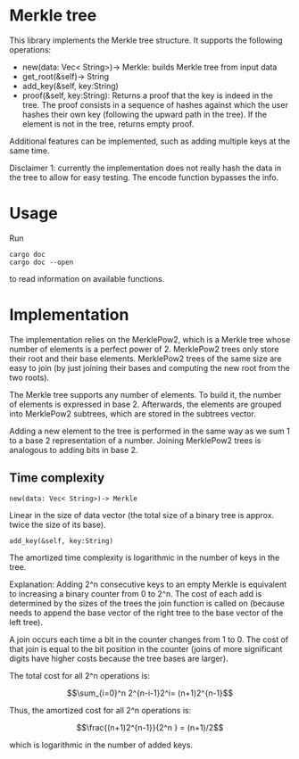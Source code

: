 <!-- Merkle tree -->
# Merkle tree
This library implements the Merkle tree structure. It supports the following operations:
* new(data: Vec< String>)-> Merkle: builds Merkle tree from input data
* get_root(&self)-> String
* add_key(&self, key:String)
* proof(&self, key:String): Returns a proof that the key is indeed in the tree. The proof consists in a sequence of hashes against which the user hashes their own key (following the upward path in the tree). If the element is not in the tree, returns empty proof. 

Additional features can be implemented, such as adding multiple keys at the same time. 

Disclaimer 1: currently the implementation does not really hash the data in the tree to allow for easy testing. The encode function bypasses the info. 

# Usage 
Run 
```
cargo doc
cargo doc --open 
```
to read information on available functions. 

# Implementation

The implementation relies on the MerklePow2, which is a Merkle tree whose number of elements is a perfect power of 2. MerklePow2 trees only store their root and their base elements. MerklePow2 trees of the same size are easy to join (by just joining their bases and computing the new root from the two roots).

The Merkle tree supports any number of elements. To build it, the number of elements is expressed in base 2. Afterwards, the elements are grouped into MerklePow2 subtrees, which are stored in the subtrees vector. 

Adding a new element to the tree is performed in the same way as we sum 1 to a base 2 representation of a number. Joining MerklePow2 trees is analogous to adding bits in base 2.

## Time complexity 
``
new(data: Vec< String>)-> Merkle
``

Linear in the size of data vector (the total size of a binary tree is approx. twice the size of its base).

``
add_key(&self, key:String)
``

The amortized time complexity is logarithmic in the number of keys in the tree. 

Explanation: Adding 2^n consecutive keys to an empty Merkle is equivalent to increasing a binary counter from 0 to 2^n. The cost of each add is determined by the sizes of the trees the join function is called on (because needs to append the base vector of the right tree to the base vector of the left tree). 

A join occurs each time a bit in the counter changes from 1 to 0. The cost of that join is equal to the bit position in the counter (joins of more significant digits have higher costs because the tree bases are larger).

The total cost for all 2^n operations is:
```math
\sum_{i=0}^n 2^{n-i-1}2^i= (n+1)2^{n-1}
```

Thus, the amortized cost for all 2^n operations is:
```math
\frac{(n+1)2^{n-1}}{2^n } = (n+1)/2
```

which is logarithmic in the number of added keys. 

